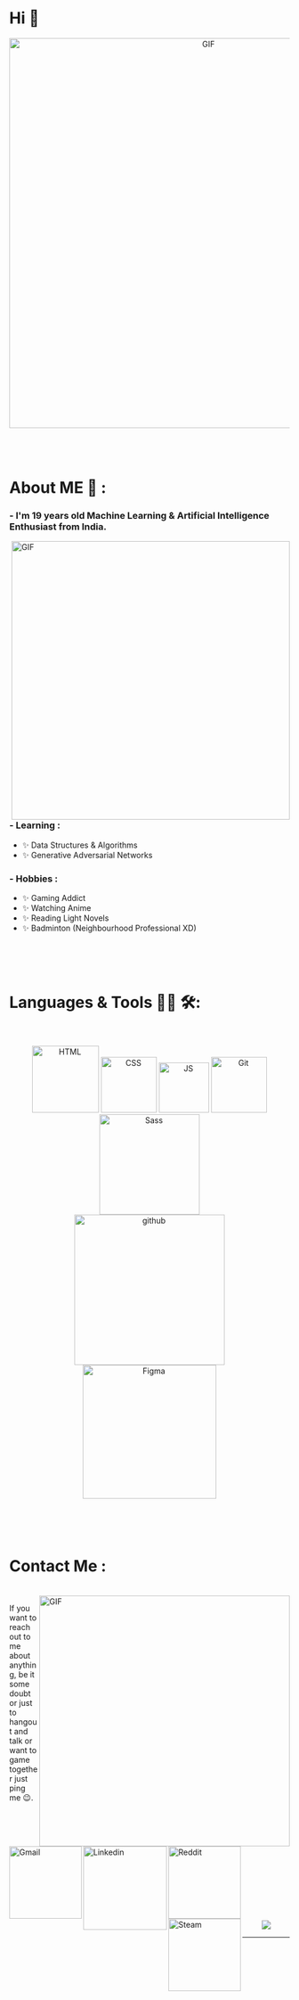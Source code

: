 # Hi 👋

<div align="center">
<img hight="300" width="700" alt="GIF" align="center" src="https://github.com/BlackFlame5467/BlackFlame5467/blob/master/assets/208593.gif">
</div>

</br>
</br>
</br>


# About ME 💬 :

### - I'm 19 years  old Machine Learning & Artificial Intelligence Enthusiast from India.

<img hight="400" width="500" alt="GIF" align="right" src="https://github.com/BlackFlame5467/BlackFlame5467/blob/master/assets/1936.gif">

### - Learning :
- ✨ Data Structures & Algorithms
- ✨ Generative Adversarial Networks

### - Hobbies : 
- ✨ Gaming Addict
- ✨ Watching Anime
- ✨ Reading Light Novels
- ✨ Badminton (Neighbourhood Professional XD)

</br>
</br>
</br>



# Languages & Tools 👨‍💻 🛠:
</br>

<p align="center">

<!-- For more icons please follow  https://github.com/MikeCodesDotNET/ColoredBadges -->
<img src="https://github.com/BlackFlame5467/BlackFlame5467/icons/HTML.svg" alt="HTML" width="120" hight="50">
<img src="https://github.com/BlackFlame5467/BlackFlame5467/icons/CSS.svg" alt="CSS"  width="100" hight="50">
<img src="https://github.com/BlackFlame5467/BlackFlame5467/icons/JavaScript.svg" alt="JS" width="90" hight="50">
<img src="https://github.com/BlackFlame5467/BlackFlame5467/icons/Git.svg" alt="Git" width="100" hight="50">
<img src="https://github.com/BlackFlame5467/BlackFlame5467/icons/Sass.svg" alt="Sass" width="180" hight="50">
</br>
<img src="https://github.com/BlackFlame5467/BlackFlame5467/icons/Github-Dark.svg" alt="github" width="270" hight="50">
<img src="https://github.com/BlackFlame5467/BlackFlame5467/icons/Figma-Light" alt="Figma" width="240" hight="50">
</br>
</p>
</br>
</br>
</br>



# Contact Me :

<p>
 </br>


<img hight="320" width="450" align="right" alt="GIF" src="https://github.com/BlackFlame5467/BlackFlame5467/blob/master/assets/93195.gif">


If you want to reach out to me about anything, be it some doubt or just to hangout and talk or want to game together just ping me 😉.

<a href="mailto:ashutosh.saxena.2001@gmail.com">
 <img align="left" alt="Gmail" width="130" hight="100" src="https://github.com/BlackFlame5467/BlackFlame5467/blob/master/assets/icons/gmail.png" />
</a>
<a href="https://www.linkedin.com/in/ashutosh-saxena-7b326817b/">
  <img align="left" alt="Linkedin" width="150" hight="100" src="https://github.com/BlackFlame5467/BlackFlame5467/blob/master/assets/icons/linkedin.png" />
</br>
</br>
</br>
</a>
<a href="https://www.reddit.com/user/X_Ashutosh_X">
  <img align="left" alt=" Reddit" width="130" hight="100" src="https://github.com/BlackFlame5467/BlackFlame5467/blob/master/assets/icons/reddit.png" />
</a>
<a href="https://steamcommunity.com/profiles/76561198182224539/">
  <img align="left" alt="Steam" width="130" hight="100" src="https://github.com/BlackFlame5467/BlackFlame5467/blob/master/assets/icons/steam.png" />
</a>
 </p>
 

</br>
</br>
</br>
</br>
</br>
</br>
</br>



<p align="center" >  
  <a href="https://github.com/anuraghazra/github-readme-stats"> 
<img  src="https://github-readme-stats.vercel.app/api?username=BlackFlame5467&&show_icons=true&theme=radical"/>
  </a>
  </p>

*************
